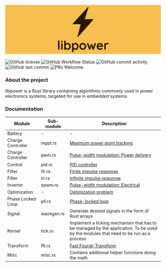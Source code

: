 ![libpower logo](assets/logo.jpg "libpower logo")

![GitHub license](https://img.shields.io/badge/license-MIT-blue.svg)
![GitHub Workflow Status](https://img.shields.io/github/workflow/status/shishir-dey/libpower/Rust%20(host))
![GitHub commit activity](https://img.shields.io/github/commit-activity/m/shishir-dey/libpower)
![GitHub last commit](https://img.shields.io/github/last-commit/shishir-dey/libpower)
![PRs Welcome](https://img.shields.io/badge/PRs-welcome-brightgreen.svg)


<h3>About the project</h3>

libpower is a Rust library containing algorithms commonly used in power electronics systems, targeted for use in embedded systems


<h3>Documentation</h3>

| Module      | Sub-module | Description |
| ----------- | ----------- | ----------- |
| Battery | - | - |
| Charge Controller      | mppt.rs       | [Maximum power point tracking](https://en.wikipedia.org/wiki/Maximum_power_point_tracking) |
| Charge Controller      | pwm.rs       | [Pulse-width modulation: Power delivery](https://en.wikipedia.org/wiki/Pulse-width_modulation#Power_delivery) |
| Control      | pid.rs       | [PID controller](https://en.wikipedia.org/wiki/PID_controller) |
| Filter      | fir.rs       | [Finite impulse response](https://en.wikipedia.org/wiki/Finite_impulse_response) |
| Filter      | iir.rs       | [Infinite impulse response](https://en.wikipedia.org/wiki/Infinite_impulse_response) |
| Inverter      | spwm.rs       | [Pulse-width modulation: Electrical](https://en.wikipedia.org/wiki/Pulse-width_modulation#Electrical) |
| Optimization | - | [Optimization problem](https://en.wikipedia.org/wiki/Optimization_problem) |
| Phase Locked Loop | pll.rs | [Phase-locked loop](https://en.wikipedia.org/wiki/Phase-locked_loop) |
| Signal      | wavegen.rs       | Generate desired signals in the form of Rust arrays |
| Kernel      | tick.rs       | Implement a ticking mechanism that has to be managed by the application. To be used by the modules that need to be run as a process |
| Transform      | fft.rs       | [Fast Fourier Transform](https://en.wikipedia.org/wiki/Fast_Fourier_transform) |
| Misc      | misc.rs       | Contains additional helper functions doing the math |
